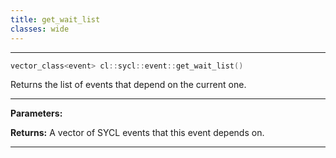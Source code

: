 ```yaml
---
title: get_wait_list
classes: wide
---
```



---

```cpp
vector_class<event> cl::sycl::event::get_wait_list()
```


Returns the list of events that depend on the current one. 


---
**Parameters:**

**Returns:** A vector of SYCL events that this event depends on. 

---

